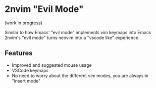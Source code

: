 # 2nvim "Evil Mode"

(work in progress)

Similar to how Emacs' "evil mode" implements vim keymaps into Emacs
2nvim's "evil mode" turns neovim into a "vscode like" experience.

## Features

- Improved and suggested mouse usage
- VSCode keymaps
- No need to worry about the different vim modes, you are always in "insert mode"
